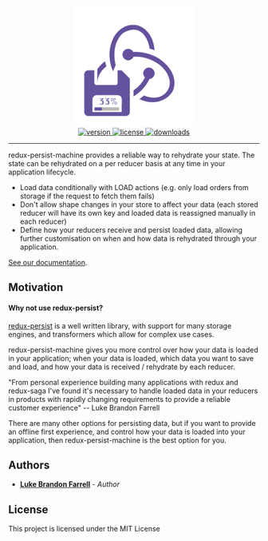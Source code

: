 <p align="center">
  <img src="https://raw.githubusercontent.com/LukeBrandonFarrell/open-source-images/master/redux-persist-machine/redux-persist-machine-logo.png" width="240" height="240">
  <br />
  <a href="https://www.npmjs.com/package/redux-persist-machine" rel="nofollow">
    <img src="https://img.shields.io/npm/v/redux-persist-machine.svg?style=flat-square" alt="version" style="max-width:100%;" />
  </a>
  <a href="https://www.npmjs.com/package/redux-persist-machine" rel="nofollow">
    <img src="http://img.shields.io/npm/l/redux-persist-machine.svg?style=flat-square" alt="license" style="max-width:100%;" />
  </a>
  <a href="https://www.npmjs.com/package/redux-persist-machine" rel="nofollow">
    <img src="http://img.shields.io/npm/dt/redux-persist-machine.svg?style=flat-square" alt="downloads" style="max-width:100%;" />
  </a>

  <hr />
</p>

redux-persist-machine provides a reliable way to rehydrate your state. The state can be rehydrated on a per reducer basis at any time in your application lifecycle.

- Load data conditionally with LOAD actions (e.g. only load orders from storage if the request to fetch them fails)
- Don't allow shape changes in your store to affect your data (each stored reducer will have its own key and loaded data is reassigned manually in each reducer)
- Define how your reducers receive and persist loaded data, allowing further customisation on when and how data is rehydrated through your application.

[See our documentation](https://github.com/lukebrandonfarrell/redux-persist-machine/blob/master/docs/README.md).

## Motivation

#### Why not use redux-persist? 

[redux-persist](https://github.com/rt2zz/redux-persist) is a well written library, with support for many storage engines, and transformers which allow for complex use cases. 

redux-persist-machine gives you more control over how your data is loaded in your application; when your data is loaded, which data you want to save and load, and how your data is received / rehydrate by each reducer.

"From personal experience building many applications with redux and redux-saga I've found it's necessary to handle loaded data in your reducers in products with rapidly changing requirements to provide a reliable customer experience" -- Luke Brandon Farrell

There are many other options for persisting data, but if you want to provide an offline first experience, and control how your data is loaded into your application, then redux-persist-machine is the best option for you.

## Authors

* [**Luke Brandon Farrell**](https://lukebrandonfarrell.com/) - *Author*

## License

This project is licensed under the MIT License
